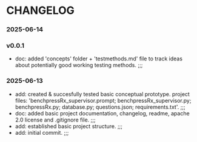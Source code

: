 # CHANGELOG

### 2025-06-14

### v0.0.1

- doc: added 'concepts' folder + 'testmethods.md' file to track ideas about potentially good working testing methods. ;;;

### 2025-06-13
 
- add: created & succesfully tested basic conceptual prototype. project files: 'benchpressRx_supervisor.prompt; benchpressRx_supervisor.py; benchpressRx.py; database.py; questions.json; requirements.txt'. ;;;
- doc: added basic project documentation, changelog, readme, apache 2.0 license and .gitignore file. ;;;
- add: established basic project structure. ;;;
- add: initial commit. ;;;





